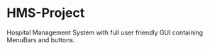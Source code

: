 # HMS-Project
 Hospital Management System with full user friendly GUI containing MenuBars and buttons.
